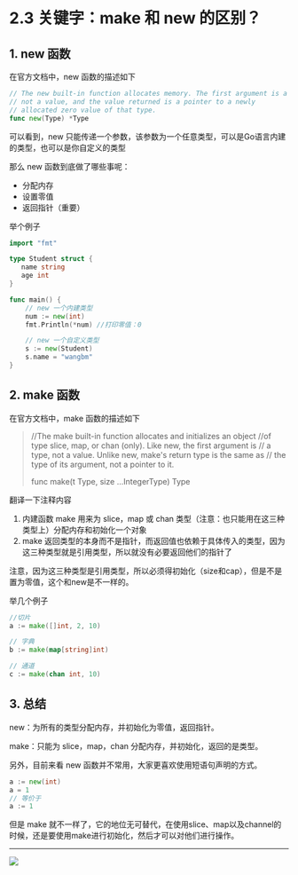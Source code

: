 # 2.3 关键字：make 和 new 的区别？

## 1. new  函数

在官方文档中，new 函数的描述如下 

```go
// The new built-in function allocates memory. The first argument is a type,
// not a value, and the value returned is a pointer to a newly
// allocated zero value of that type.
func new(Type) *Type
```

可以看到，new 只能传递一个参数，该参数为一个任意类型，可以是Go语言内建的类型，也可以是你自定义的类型

那么 new 函数到底做了哪些事呢：

- 分配内存
- 设置零值
- 返回指针（重要）



举个例子

```go
import "fmt"

type Student struct {
   name string
   age int
}

func main() {
    // new 一个内建类型
	num := new(int)
	fmt.Println(*num) //打印零值：0

    // new 一个自定义类型
    s := new(Student)
    s.name = "wangbm"
}
```



## 2. make 函数

在官方文档中，make 函数的描述如下

>//The make built-in function allocates and initializes an object
>//of type slice, map, or chan (only). Like new, the first argument is
>// a type, not a value. Unlike new, make's return type is the same as
>// the type of its argument, not a pointer to it.
>
>func make(t Type, size ...IntegerType) Type

翻译一下注释内容

1. 内建函数 make 用来为 slice，map 或 chan 类型（注意：也只能用在这三种类型上）分配内存和初始化一个对象
2. make 返回类型的本身而不是指针，而返回值也依赖于具体传入的类型，因为这三种类型就是引用类型，所以就没有必要返回他们的指针了

注意，因为这三种类型是引用类型，所以必须得初始化（size和cap），但是不是置为零值，这个和new是不一样的。

举几个例子

```go
//切片
a := make([]int, 2, 10)  

// 字典
b := make(map[string]int)

// 通道
c := make(chan int, 10)
```



## 3. 总结

new：为所有的类型分配内存，并初始化为零值，返回指针。

make：只能为 slice，map，chan 分配内存，并初始化，返回的是类型。

另外，目前来看 new 函数并不常用，大家更喜欢使用短语句声明的方式。

```go
a := new(int)
a = 1
// 等价于
a := 1
```

但是 make 就不一样了，它的地位无可替代，在使用slice、map以及channel的时候，还是要使用make进行初始化，然后才可以对他们进行操作。



---

![](http://image.python-online.cn/20200315144434.png)